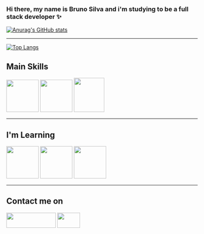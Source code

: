 ### Hi there, my name is Bruno Silva and i'm studying to be a full stack developer ✨

[![Anurag's GitHub stats](https://github-readme-stats.vercel.app/api?username=bruno-bsilva&theme=tokyonight&hide=contribs)](https://github.com/bruno-bsilva)
<br><hr>
[![Top Langs](https://github-readme-stats.vercel.app/api/top-langs/?username=bruno-bsilva&theme=tokyonight)](https://github.com/bruno-bsilva)
<h2>Main Skills </h2>
<div style = "display: inline_block">  
<img  height= 85px; width = 85px; src="https://cdn.jsdelivr.net/gh/devicons/devicon/icons/html5/html5-original.svg"/>
<img  height= 85px; width = 85px; src="https://cdn.jsdelivr.net/gh/devicons/devicon/icons/css3/css3-original.svg" /> 
<img  height= 90px; width = 80px; src="https://cdn.jsdelivr.net/gh/devicons/devicon/icons/csharp/csharp-original.svg" />
<hr>
</div>
<h2>I'm Learning </h2>
<div style = "display: inline_block" >
<img height= 85px; width = 85px; src="https://cdn.jsdelivr.net/gh/devicons/devicon/icons/javascript/javascript-original.svg" />
 <img height= 85px; width = 85px; src="https://cdn.jsdelivr.net/gh/devicons/devicon/icons/php/php-original.svg" />
 <img height= 85px; width = 85px; src="https://cdn.jsdelivr.net/gh/devicons/devicon/icons/git/git-original.svg" />
          
          
</div>
<hr>
<div>
  <h2>Contact me on </h1>
 <a href = "https://www.linkedin.com/in/brunobsilva25/" target = "_blank" ><img  height= 40px; width = 130px; src="https://img.shields.io/badge/LinkedIn-0077B5?style=for-the-badge&logo=linkedin&logoColor=white"></a>
  <a href = "mailto:bruno.bsilva2503@gmail.com" target = "_blank" ><img  height= 40px; width = 60px; src="https://upload.wikimedia.org/wikipedia/commons/2/2e/Gmail_2020.png"></a>
</div>  

